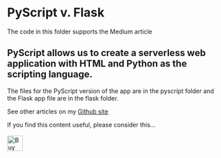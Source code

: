 # PyScript v. Flask
The code in this folder supports the Medium article []()

## PyScript allows us to create a serverless web application with HTML and Python as the scripting language.


The files for the PyScript version of the app are in the pyscript folder and the Flask app file are in the flask folder.



See other articles on my [Github site](https://alanjones2.github.io)

If you find this content useful, please consider this... <br/><br/>
<a href='https://ko-fi.com/M4M64THKG' target='_blank'><img height='36' style='border:0px;height:36px;' src='https://cdn.ko-fi.com/cdn/kofi2.png?v=2' border='0' alt='Buy Me a Coffee at ko-fi.com' /></a>
